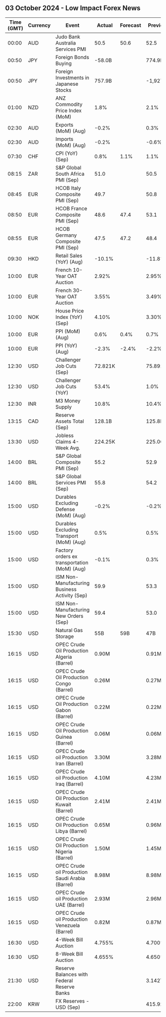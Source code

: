 ## 03 October 2024 - Low Impact Forex News

| Time (GMT) | Currency | Event | Actual | Forecast | Previous |
|------|----------|-------|--------|----------|----------|
| 00:00 | AUD | Judo Bank Australia Services PMI | 50.5 | 50.6 | 52.5 |
| 00:50 | JPY | Foreign Bonds Buying | -58.0B |  | 774.9B |
| 00:50 | JPY | Foreign Investments in Japanese Stocks | 757.9B |  | -1,927.7B |
| 01:00 | NZD | ANZ Commodity Price Index (MoM) | 1.8% |  | 2.1% |
| 02:30 | AUD | Exports (MoM) (Aug) | -0.2% |  | 0.3% |
| 02:30 | AUD | Imports (MoM) (Aug) | -0.2% |  | -0.6% |
| 07:30 | CHF | CPI (YoY) (Sep) | 0.8% | 1.1% | 1.1% |
| 08:15 | ZAR | S&P Global South Africa PMI (Sep) | 51.0 |  | 50.5 |
| 08:45 | EUR | HCOB Italy Composite PMI (Sep) | 49.7 |  | 50.8 |
| 08:50 | EUR | HCOB France Composite PMI (Sep) | 48.6 | 47.4 | 53.1 |
| 08:55 | EUR | HCOB Germany Composite PMI (Sep) | 47.5 | 47.2 | 48.4 |
| 09:30 | HKD | Retail Sales (YoY) (Aug) | -10.1% |  | -11.8% |
| 10:00 | EUR | French 10-Year OAT Auction | 2.92% |  | 2.95% |
| 10:00 | EUR | French 30-Year OAT Auction | 3.55% |  | 3.49% |
| 10:00 | NOK | House Price Index (YoY) (Sep) | 4.10% |  | 3.30% |
| 10:00 | EUR | PPI (MoM) (Aug) | 0.6% | 0.4% | 0.7% |
| 10:00 | EUR | PPI (YoY) (Aug) | -2.3% | -2.4% | -2.2% |
| 12:30 | USD | Challenger Job Cuts (Sep) | 72.821K |  | 75.891K |
| 12:30 | USD | Challenger Job Cuts (YoY) | 53.4% |  | 1.0% |
| 12:30 | INR | M3 Money Supply | 10.8% |  | 10.4% |
| 13:15 | CAD | Reserve Assets Total (Sep) | 128.1B |  | 125.8B |
| 13:30 | USD | Jobless Claims 4-Week Avg. | 224.25K |  | 225.00K |
| 14:00 | BRL | S&P Global Composite PMI (Sep) | 55.2 |  | 52.9 |
| 14:00 | BRL | S&P Global Services PMI (Sep) | 55.8 |  | 54.2 |
| 15:00 | USD | Durables Excluding Defense (MoM) (Aug) | -0.2% |  | -0.2% |
| 15:00 | USD | Durables Excluding Transport (MoM) (Aug) | 0.5% |  | 0.5% |
| 15:00 | USD | Factory orders ex transportation (MoM) (Aug) | -0.1% |  | 0.3% |
| 15:00 | USD | ISM Non-Manufacturing Business Activity (Sep) | 59.9 |  | 53.3 |
| 15:00 | USD | ISM Non-Manufacturing New Orders (Sep) | 59.4 |  | 53.0 |
| 15:30 | USD | Natural Gas Storage | 55B | 59B | 47B |
| 16:15 | USD | OPEC Crude Oil Production Algeria (Barrel) | 0.90M |  | 0.91M |
| 16:15 | USD | OPEC Crude Oil Production Congo (Barrel) | 0.26M |  | 0.27M |
| 16:15 | USD | OPEC Crude Oil Production Gabon (Barrel) | 0.22M |  | 0.22M |
| 16:15 | USD | OPEC Crude Oil Production Guinea (Barrel) | 0.06M |  | 0.06M |
| 16:15 | USD | OPEC Crude oil Production Iran (Barrel) | 3.30M |  | 3.28M |
| 16:15 | USD | OPEC Crude oil Production Iraq (Barrel) | 4.10M |  | 4.23M |
| 16:15 | USD | OPEC Crude Oil Production Kuwait (Barrel) | 2.41M |  | 2.41M |
| 16:15 | USD | OPEC Crude Oil Production Libya (Barrel) | 0.65M |  | 0.96M |
| 16:15 | USD | OPEC Crude Oil Production Nigeria (Barrel) | 1.50M |  | 1.45M |
| 16:15 | USD | OPEC Crude oil Production Saudi Arabia (Barrel) | 8.98M |  | 8.98M |
| 16:15 | USD | OPEC Crude oil Production UAE (Barrel) | 2.93M |  | 2.96M |
| 16:15 | USD | OPEC Crude oil Production Venezuela (Barrel) | 0.82M |  | 0.87M |
| 16:30 | USD | 4-Week Bill Auction | 4.755% |  | 4.700% |
| 16:30 | USD | 8-Week Bill Auction | 4.655% |  | 4.650% |
| 21:30 | USD | Reserve Balances with Federal Reserve Banks |  |  | 3.142T |
| 22:00 | KRW | FX Reserves - USD (Sep) |  |  | 415.92B |
